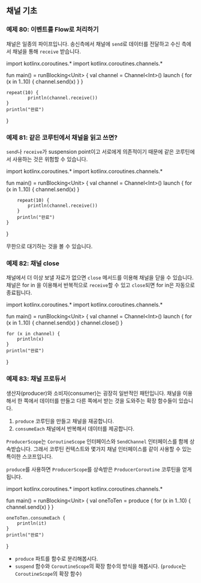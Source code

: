 ## 채널 기초

### 예제 80: 이벤트를 Flow로 처리하기

채널은 일종의 파이프입니다. 송신측에서 채널에 `send`로 데이터를 전달하고 수신 측에서 채널을 통해 `receive` 받습니다.

<div class="kotlin-playground" >
import kotlinx.coroutines.*
import kotlinx.coroutines.channels.*


fun main() = runBlocking&lt;Unit&gt; {
    val channel = Channel&lt;Int&gt;()
    launch {
        for (x in 1..10) {
            channel.send(x)
        }
    }

    repeat(10) {
            println(channel.receive())
    }
    println("완료")
}
</div>

### 예제 81: 같은 코루틴에서 채널을 읽고 쓰면?

`send`나 `receive`가 suspension point이고 서로에게 의존적이기 때문에 같은 코루틴에서 사용하는 것은 위험할 수 있습니다.

<div class="kotlin-playground" >
import kotlinx.coroutines.*
import kotlinx.coroutines.channels.*


fun main() = runBlocking&lt;Unit&gt; {
    val channel = Channel&lt;Int&gt;()
    launch {
        for (x in 1..10) {
            channel.send(x)
        }

        repeat(10) {
            println(channel.receive())
        }
        println("완료")
    }
}
</div>

무한으로 대기하는 것을 볼 수 있습니다.

### 예제 82: 채널 close

채널에서 더 이상 보낼 자료가 없으면 `close` 메서드를 이용해 채널을 닫을 수 있습니다. 채널은 for in 을 이용해서 반복적으로 `receive`할 수 있고 `close`되면 for in은 자동으로 종료됩니다.

<div class="kotlin-playground" >
import kotlinx.coroutines.*
import kotlinx.coroutines.channels.*


fun main() = runBlocking&lt;Unit&gt; {
    val channel = Channel&lt;Int&gt;()
    launch {
        for (x in 1..10) {
            channel.send(x)
        }
        channel.close()
    }

    for (x in channel) {
        println(x)
    }
    println("완료")
}
</div>

### 예제 83: 채널 프로듀서

생산자(producer)와 소비자(consumer)는 굉장히 일반적인 패턴입니다. 채널을 이용해서 한 쪽에서 데이터를 만들고 다른 쪽에서 받는 것을 도와주는 확장 함수들이 있습니다.

 1. `produce` 코루틴을 만들고 채널을 재공합니다.
 2. `consumeEach` 채널에서 반복해서 데이터를 제공합니다.

 `ProducerScope`는 `CoroutineScope` 인터페이스와 `SendChannel` 인터페이스를 함께 상속받습니다. 그래서 코루틴 컨텍스트와 몇가지 채널 인터페이스를 같이 사용할 수 있는 특이한 스코프입니다.

 `produce`를 사용하면 `ProducerScope`를 상속받은 `ProducerCoroutine` 코루틴을 얻게 됩니다.

<div class="kotlin-playground" >
import kotlinx.coroutines.*
import kotlinx.coroutines.channels.*


fun main() = runBlocking&lt;Unit&gt; {
    val oneToTen = produce {
        for (x in 1..10) {
            channel.send(x)
        }
    }

    oneToTen.consumeEach {
        println(it)
    }
    println("완료")
}
</div>

 * `produce` 파트를 함수로 분리해봅시다.
 * `suspend` 함수와 `CoroutineScope`의 확장 함수의 방식을 해봅시다. (`produce`는 `CoroutineScope`의 확장 함수)